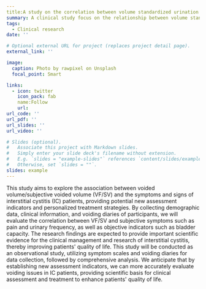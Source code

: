 ```yaml
---
title:A study on the correlation between volume standardized urination frequency and symptoms and signs in patients with interstitial cystitis
summary: A clinical study focus on the relationship between volume standardized urination frequency and symptoms and signs such as bladder volume and pain level in patients with interstitial cystitis
tags:
  - Clinical research
date: ''

# Optional external URL for project (replaces project detail page).
external_link: ''

image:
  caption: Photo by rawpixel on Unsplash
  focal_point: Smart

links:
  - icon: twitter
    icon_pack: fab
    name:Follow
    url: 
url_code: ''
url_pdf: ''
url_slides: ''
url_video: ''

# Slides (optional).
#   Associate this project with Markdown slides.
#   Simply enter your slide deck's filename without extension.
#   E.g. `slides = "example-slides"` references `content/slides/example-slides.md`.
#   Otherwise, set `slides = ""`.
slides: example
---
```


This study aims to explore the association between voided volume/subjective voided volume (VF/SV) and the symptoms and signs of interstitial cystitis (IC) patients, providing potential new assessment indicators and personalized treatment strategies. By collecting demographic data, clinical information, and voiding diaries of participants, we will evaluate the correlation between VF/SV and subjective symptoms such as pain and urinary frequency, as well as objective indicators such as bladder capacity. The research findings are expected to provide important scientific evidence for the clinical management and research of interstitial cystitis, thereby improving patients' quality of life. This study will be conducted as an observational study, utilizing symptom scales and voiding diaries for data collection, followed by comprehensive analysis. We anticipate that by establishing new assessment indicators, we can more accurately evaluate voiding issues in IC patients, providing scientific basis for clinical assessment and treatment to enhance patients' quality of life.
